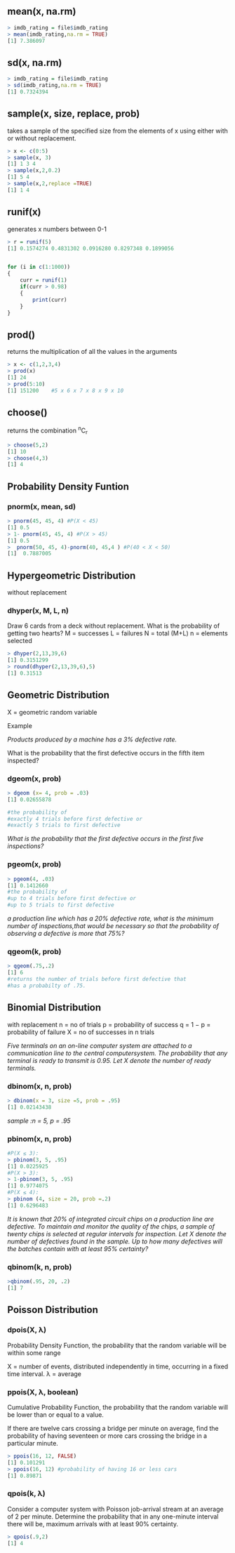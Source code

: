 ## mean(x, na.rm)
```R
> imdb_rating = file$imdb_rating
> mean(imdb_rating,na.rm = TRUE)
[1] 7.386097
```

## sd(x, na.rm)
```R
> imdb_rating = file$imdb_rating
> sd(imdb_rating,na.rm = TRUE)
[1] 0.7324394
```
## sample(x, size, replace, prob)
takes a sample of the specified size from the elements of x using either with or without replacement.

```R
> x <- c(0:5)
> sample(x, 3)
[1] 1 3 4
> sample(x,2,0.2)
[1] 5 4
> sample(x,2,replace =TRUE)
[1] 1 4
```

## runif(x)

generates x numbers between 0-1
```R
> r = runif(5)
[1] 0.1574274 0.4831302 0.0916280 0.8297348 0.1899056


for (i in c(1:1000))
{
	curr = runif(1) 
	if(curr > 0.98)
	{
		print(curr)
	}
}
```

## prod()

returns the multiplication of all the values in the arguments
```R
> x <- c(1,2,3,4)
> prod(x)
[1] 24
> prod(5:10)
[1] 151200    #5 x 6 x 7 x 8 x 9 x 10
```

## choose()

returns the combination <sup>n</sup>C<sub>r</sub>
```R
> choose(5,2)
[1] 10
> choose(4,3)
[1] 4
```

## Probability Density Funtion
### pnorm(x, mean, sd)
```R
> pnorm(45, 45, 4) #P(X < 45)
[1] 0.5
> 1- pnorm(45, 45, 4) #P(X > 45)
[1] 0.5
>  pnorm(50, 45, 4)-pnorm(40, 45,4 ) #P(40 < X < 50)
[1]  0.7887005
```
## Hypergeometric Distribution
without replacement
### dhyper(x, M, L, n)


Draw 6 cards from a deck without replacement. What is the probability of getting two hearts?
M = successes
L = failures
N = total (M+L)
n = elements selected

```R
> dhyper(2,13,39,6)
[1] 0.3151299
> round(dhyper(2,13,39,6),5)
[1] 0.31513


```

## Geometric Distribution

X = geometric random variable

Example

_Products produced by a machine has a 3% defective rate._

What is the probability that the first defective occurs in the fifth item inspected?
### dgeom(x, prob)
```R
> dgeom (x= 4, prob = .03)
[1] 0.02655878

#the probability of
#exactly 4 trials before first defective or
#exactly 5 trials to first defective
```
_What is the probability that the first defective occurs in the first five inspections?_
### pgeom(x, prob)
```R
> pgeom(4, .03)
[1] 0.1412660
#the probability of
#up to 4 trials before first defective or
#up to 5 trials to first defective
```
_a production line which has a 20% defective rate, what is the minimum number of inspections,that would be necessary so that the probability of observing a defective is more that 75%?_
### qgeom(k, prob)
```R
> qgeom(.75,.2)
[1] 6
#returns the number of trials before first defective that
#has a probabilty of .75.
```
## Binomial Distribution
with replacement
n = no of trials
p = probability of success
q = 1 − p = probability of failure
X = no of successes in n trials


_Five terminals on an on-line computer system are attached to a communication line to the central computersystem. The probability that any terminal is ready to transmit is 0.95. Let X denote the number of ready terminals._

### dbinom(x, n, prob)
```R
> dbinom(x = 3, size =5, prob = .95)
[1] 0.02143438
```
_sample :n = 5, p = .95_
### pbinom(x, n, prob)
```R
#P(X ≤ 3):
> pbinom(3, 5, .95)
[1] 0.0225925
#P(X > 3):
> 1-pbinom(3, 5, .95)
[1] 0.9774075
#P(X ≤ 4):
> pbinom (4, size = 20, prob =.2)
[1] 0.6296483
```
_It is known that 20% of integrated circuit chips on a production line are defective. To maintain and monitor the quality of the chips, a sample of twenty chips is selected at regular intervals for inspection. Let X denote the number of defectives found in the sample._
_Up to how many defectives will the batches contain with at least 95% certainty?_
### qbinom(k, n, prob)
```R
>qbinom(.95, 20, .2)
[1] 7

```
## Poisson Distribution

### dpois(X, λ)
Probability Density Function, the probability that the random variable will be within some range

X = number of events, distributed independently in time, occurring in a fixed time interval.
λ = average



### ppois(X, λ, boolean)
Cumulative Probability Function, the probability that the random variable will be lower than or equal to a value.

If there are twelve cars crossing a bridge per minute on average, find the probability of having seventeen or more cars crossing the bridge in a particular minute.

```R
> ppois(16, 12, FALSE)
[1] 0.101291
> ppois(16, 12) #probability of having 16 or less cars
[1] 0.89871
```

### qpois(k, λ)

Consider a computer system with Poisson job-arrival stream at an average of 2 per minute. Determine the probability that in any one-minute interval there will be, maximum arrivals with at least 90% certainty.

```R
> qpois(.9,2)
[1] 4
```
